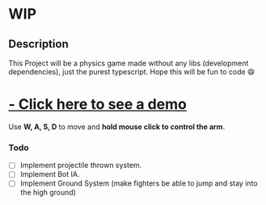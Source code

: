 # WIP

## Description
This Project will be a physics game made without any libs (development dependencies), just the purest typescript. Hope this will be fun to code 😄

# [- Click here to see a demo](https://vitorfigm.github.io/Physics-simulation/)
Use **W, A, S, D** to move and **hold mouse click to control the arm**. 

### Todo
- [ ] Implement projectile thrown system.
- [ ] Implement Bot IA.
- [ ] Implement Ground System (make fighters be able to jump and stay into the high ground)
